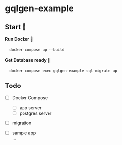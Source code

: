 # gqlgen-example

## Start 🌟

#### Run Docker 🚀
```
  docker-compose up --build
```

#### Get Database ready 🚀
```
  docker-compose exec gqlgen-example sql-migrate up
```

## Todo
- [ ] Docker Compose
  - [ ] app server
  - [ ] postgres server
- [ ] migration
- [ ] sample app  
...

